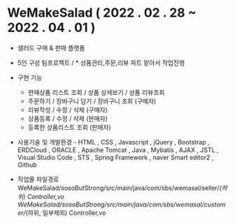 # WeMakeSalad ( 2022 . 02 . 28 ~ 2022 . 04 . 01 )

- 샐러드 구매 & 판매 플랫폼
- 5인 구성 팀프로젝트 / * 상품관리,주문,리뷰 파트 맡아서 작업진행
- 구현 기능
    - 판매상품 리스트 조회 / 상품 상세보기 / 상품 리뷰조회
    - 주문하기 / 장바구니 담기 / 장바구니 조회 (구매자)
    - 리뷰작성 / 수정 / 삭제 (구매자)
    - 상품등록 / 수정 / 삭제 (판매자)
    - 등록한 상품리스트 조회 (판매자)
- 사용기술 및 개발환경 - HTML , CSS , Javascript , jQuery , Bootstrap , ERDCloud , ORACLE , Apache Tomcat , Java , Mybatis , AJAX , JSTL , Visual Studio Code , STS , Spring Framework , naver Smart editor2 , Github


- 작업물 파일경로
WeMakeSalad/sosoButStrong/src/main/java/com/sbs/wemasal/seller/*(하위)  Controller,vo
WeMakeSalad/sosoButStrong/src/main/java/com/sbs/wemasal/customer/*(하위, 일부제외) Controller,vo
